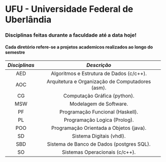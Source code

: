 # UFU - Universidade Federal de Uberlândia

### Disciplinas feitas durante a faculdade até a data hoje!

#### Cada diretório refere-se a projetos academicos realizados ao longo do semestre

*Disciplinas* | *Descrição*
:---------:   | :----------:
AED           | Algoritmos e Estrutura de Dados (c/c++).
AOC           | Arquitetura e Organização de Computadores (asm).
CG            | Computação Gráfica (python).
MSW           | Modelagem de Software.
PF            | Programação Funcional (Haskell).
PL            | Programação Logica (Prolog).
POO           | Programação Orientada a Objetos (java).
SD            | Sistema Digitais (vhdl).
SBD           | Sistema de Banco de Dados (postgres SQL).
SO            | Sistemas Operacionais (c/c++).
